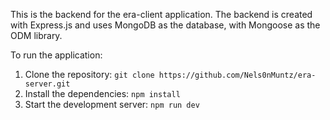 This is the backend for the era-client application. The backend is created with Express.js and uses MongoDB as the database, with Mongoose as the ODM library.

To run the application:

1. Clone the repository: `git clone https://github.com/Nels0nMuntz/era-server.git`
2. Install the dependencies: `npm install`
3. Start the development server: `npm run dev`
